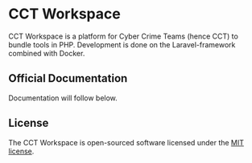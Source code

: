 # CCT Workspace

CCT Workspace is a platform for Cyber Crime Teams (hence CCT) to bundle tools in PHP. Development is done on the Laravel-framework combined with Docker.  

## Official Documentation

Documentation will follow below.

## License

The CCT Workspace is open-sourced software licensed under the [MIT license](http://opensource.org/licenses/MIT).
